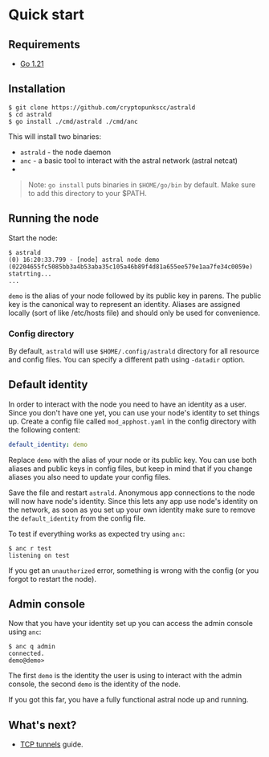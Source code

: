 # Quick start

## Requirements

- [Go 1.21](https://go.dev/dl/)

## Installation

```shell
$ git clone https://github.com/cryptopunkscc/astrald
$ cd astrald
$ go install ./cmd/astrald ./cmd/anc
```

This will install two binaries:
- `astrald` - the node daemon
- `anc` - a basic tool to interact with the astral network (astral netcat)
- 
> Note: `go install` puts binaries in `$HOME/go/bin` by default. Make sure to
add this directory to your $PATH.

## Running the node

Start the node:

```shell
$ astrald
(0) 16:20:33.799 - [node] astral node demo (02204655fc5085bb3a4b53aba35c105a46b89f4d81a655ee579e1aa7fe34c0059e) statrting...
...
```

`demo` is the alias of your node followed by its public key in parens. The
public  key is the canonical way to represent an identity. Aliases are
assigned  locally (sort  of like /etc/hosts file) and should only be used
for convenience.

### Config directory

By default, `astrald` will use `$HOME/.config/astrald` directory for all
resource and  config files. You can specify a different path using `-datadir`
option.

## Default identity

In order to interact with the node you need to have an identity as a user.
Since you  don't have one yet, you can use your node's identity to set
things up. Create a config file called `mod_apphost.yaml` in the config
directory with the following content:

```yaml
default_identity: demo
```

Replace `demo` with the alias of your node or its public key. You can use both
aliases  and public keys in config files, but keep in mind that if you change
aliases you also need to update your config files.

Save the file and restart `astrald`. Anonymous app connections to the node will
now have node's identity. Since this lets any app use node's identity on the
network, as soon as you set up your own identity make sure to remove the
`default_identity` from the config file.

To test if everything works as expected try using `anc`:

```shell
$ anc r test
listening on test
```

If you get an `unauthorized` error, something is wrong with the config (or you
forgot to restart the node).

## Admin console

Now that you have your identity set up you can access the admin console
using `anc`:

```shell
$ anc q admin
connected.
demo@demo> 
```

The first `demo` is the identity the user is using to interact with the admin
console, the second `demo` is the identity of the node.

If you got this far, you have a fully functional astral node up and running.

## What's next?

* [TCP tunnels](tcp-tunnels.md) guide.